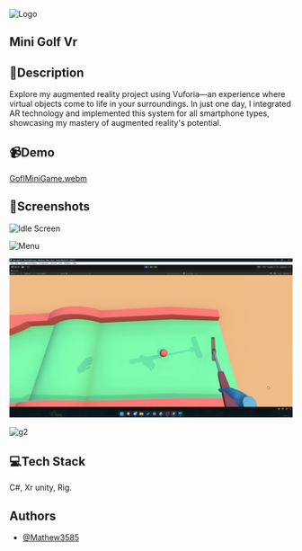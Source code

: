 
![Logo](![image]([ReadmeContent/mars_4_astronaut.jpg)
)


## Mini Golf Vr



## 📜Description

Explore my augmented reality project using Vuforia—an experience where virtual objects come to life in your surroundings. In just one day, I integrated AR technology and implemented this system for all smartphone types, showcasing my mastery of augmented reality's potential.
## 📹Demo

[GoflMiniGame.webm](ReadmeContent/Screenrecorder-2023-12-17-15-21-33-254.mp4)



## 📸Screenshots

![Idle Screen](ReadmeContent/vlcsnap-2023-12-17-15h41m09s435.png)

![Menu](ReadmeContent/vlcsnap-2023-12-17-15h41m28s517.png)

![g1](https://github.com/Mathew3585/Mini-golf-Vr/blob/main/ScreenShoot/2023-05-19%2017-11-10.00_00_16_57.Still001.png?raw=true)

![g2](ReadmeContent/vlcsnap-2023-12-17-15h41m56s891.png)



## 💻Tech Stack

C#, Xr unity, Rig.

## Authors

- [@Mathew3585](https://www.github.com/Mathew3585)

